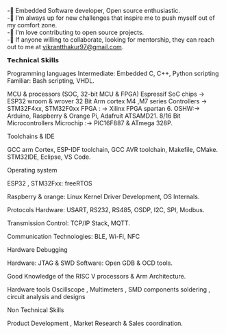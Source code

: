 
-🔭 Embedded Software developer, Open source enthusiastic.  
-🌱 I'm always up for new challenges that inspire me to push myself out of my comfort zone.  
-👯 I'm love contributing to open source projects.  
-🤔 If anyone willing to collaborate, looking for mentorship, they can reach out to me at vikrantthakur97@gmail.com.

𝗧𝗲𝗰𝗵𝗻𝗶𝗰𝗮𝗹 𝗦𝗸𝗶𝗹𝗹𝘀

Programming languages
Intermediate: Embedded C, C++, Python scripting
Familiar: Bash scripting, VHDL.

MCU & processors (SOC, 32-bit MCU & FPGA)
Espressif SoC chips -> ESP32 wroom & wrover
32 Bit Arm cortex M4 ,M7 series Controllers -> STM32F4xx, STM32F0xx
FPGA : -> Xilinx FPGA spartan 6.
OSHW:-> Arduino, Raspberry & Orange Pi, Adafruit ATSAMD21.
8/16 Bit Microcontrollers
Microchip :-> PIC16F887 & ATmega 328P.

Toolchains & IDE

GCC arm Cortex, ESP-IDF toolchain, GCC AVR toolchain, Makefile, CMake.
STM32IDE, Eclipse, VS Code.

Operating system

ESP32 , STM32Fxx: freeRTOS

Raspberry & orange: Linux Kernel Driver Development, OS Internals.

Protocols
Hardware: USART, RS232, RS485, OSDP, I2C, SPI, Modbus.

Transmission Control: TCP/IP Stack, MQTT.

Communication Technologies: BLE, Wi-Fi, NFC

Hardware Debugging

Hardware: JTAG & SWD
Software: Open GDB & OCD tools.

Good Knowledge of the RISC V processors & Arm Architecture.

Hardware tools
Oscillscope , Multimeters , SMD components soldering , circuit analysis and designs

Non Technical Skills

Product Development , Market Research & Sales coordination. 

